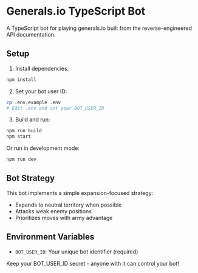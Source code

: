 # Generals.io TypeScript Bot

A TypeScript bot for playing generals.io built from the reverse-engineered API documentation.

## Setup

1. Install dependencies:
```bash
npm install
```

2. Set your bot user ID:
```bash
cp .env.example .env
# Edit .env and set your BOT_USER_ID
```

3. Build and run:
```bash
npm run build
npm start
```

Or run in development mode:
```bash
npm run dev
```

## Bot Strategy

This bot implements a simple expansion-focused strategy:
- Expands to neutral territory when possible
- Attacks weak enemy positions
- Prioritizes moves with army advantage

## Environment Variables

- `BOT_USER_ID`: Your unique bot identifier (required)

Keep your BOT_USER_ID secret - anyone with it can control your bot!
